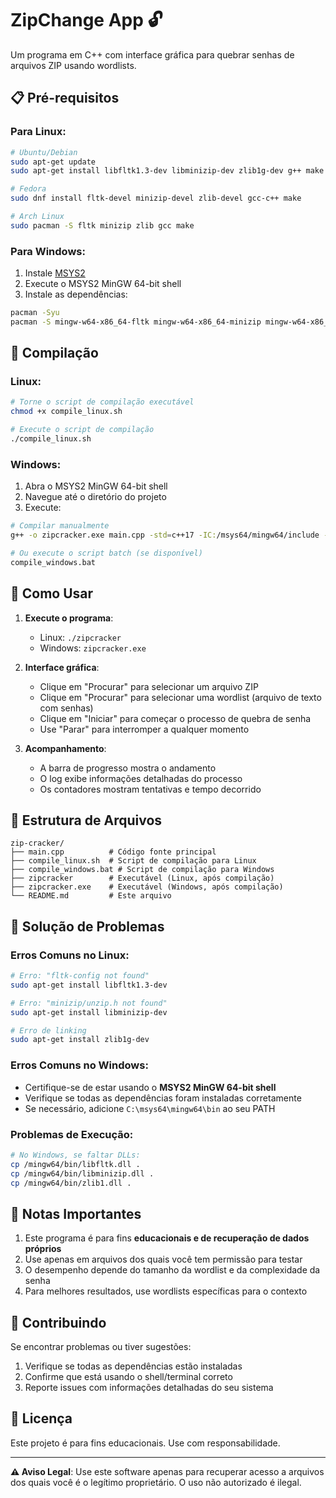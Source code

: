 # ZipChange App 🔓

Um programa em C++ com interface gráfica para quebrar senhas de arquivos ZIP usando wordlists.

## 📋 Pré-requisitos

### Para Linux:
```bash
# Ubuntu/Debian
sudo apt-get update
sudo apt-get install libfltk1.3-dev libminizip-dev zlib1g-dev g++ make

# Fedora
sudo dnf install fltk-devel minizip-devel zlib-devel gcc-c++ make

# Arch Linux
sudo pacman -S fltk minizip zlib gcc make
```

### Para Windows:
1. Instale [MSYS2](https://www.msys2.org/)
2. Execute o MSYS2 MinGW 64-bit shell
3. Instale as dependências:
```bash
pacman -Syu
pacman -S mingw-w64-x86_64-fltk mingw-w64-x86_64-minizip mingw-w64-x86_64-zlib mingw-w64-x86_64-toolchain
```

## 🚀 Compilação

### Linux:
```bash
# Torne o script de compilação executável
chmod +x compile_linux.sh

# Execute o script de compilação
./compile_linux.sh
```

### Windows:
1. Abra o MSYS2 MinGW 64-bit shell
2. Navegue até o diretório do projeto
3. Execute:
```bash
# Compilar manualmente
g++ -o zipcracker.exe main.cpp -std=c++17 -IC:/msys64/mingw64/include -LC:/msys64/mingw64/lib -lfltk -lminizip -lz -lole32 -luuid -lcomctl32 -lpthread

# Ou execute o script batch (se disponível)
compile_windows.bat
```

## 🎯 Como Usar

1. **Execute o programa**:
   - Linux: `./zipcracker`
   - Windows: `zipcracker.exe`

2. **Interface gráfica**:
   - Clique em "Procurar" para selecionar um arquivo ZIP
   - Clique em "Procurar" para selecionar uma wordlist (arquivo de texto com senhas)
   - Clique em "Iniciar" para começar o processo de quebra de senha
   - Use "Parar" para interromper a qualquer momento

3. **Acompanhamento**:
   - A barra de progresso mostra o andamento
   - O log exibe informações detalhadas do processo
   - Os contadores mostram tentativas e tempo decorrido

## 📁 Estrutura de Arquivos

```
zip-cracker/
├── main.cpp          # Código fonte principal
├── compile_linux.sh  # Script de compilação para Linux
├── compile_windows.bat # Script de compilação para Windows
├── zipcracker        # Executável (Linux, após compilação)
├── zipcracker.exe    # Executável (Windows, após compilação)
└── README.md         # Este arquivo
```

## 🔧 Solução de Problemas

### Erros Comuns no Linux:
```bash
# Erro: "fltk-config not found"
sudo apt-get install libfltk1.3-dev

# Erro: "minizip/unzip.h not found"
sudo apt-get install libminizip-dev

# Erro de linking
sudo apt-get install zlib1g-dev
```

### Erros Comuns no Windows:
- Certifique-se de estar usando o **MSYS2 MinGW 64-bit shell**
- Verifique se todas as dependências foram instaladas corretamente
- Se necessário, adicione `C:\msys64\mingw64\bin` ao seu PATH

### Problemas de Execução:
```bash
# No Windows, se faltar DLLs:
cp /mingw64/bin/libfltk.dll .
cp /mingw64/bin/libminizip.dll .
cp /mingw64/bin/zlib1.dll .
```

## 📝 Notas Importantes

1. Este programa é para fins **educacionais e de recuperação de dados próprios**
2. Use apenas em arquivos dos quais você tem permissão para testar
3. O desempenho depende do tamanho da wordlist e da complexidade da senha
4. Para melhores resultados, use wordlists específicas para o contexto

## 🤝 Contribuindo

Se encontrar problemas ou tiver sugestões:
1. Verifique se todas as dependências estão instaladas
2. Confirme que está usando o shell/terminal correto
3. Reporte issues com informações detalhadas do seu sistema

## 📄 Licença

Este projeto é para fins educacionais. Use com responsabilidade.

---

**⚠️ Aviso Legal**: Use este software apenas para recuperar acesso a arquivos dos quais você é o legítimo proprietário. O uso não autorizado é ilegal.